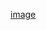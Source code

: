 [image](https://user-images.githubusercontent.com/85197053/233232627-1fe8929b-bedb-4171-815d-c261c41378a8.png)
